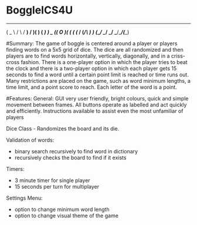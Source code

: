 # BoggleICS4U
 ____   __    ___   ___  __    ____ 
(  _ \ /  \  / __) / __)(  )  (  __)
 ) _ ((  O )( (_ \( (_ \/ (_/\ ) _) 
(____/ \__/  \___/ \___/\____/(____)

#Summary:
  The game of boggle is centered around a player or players finding words on a 5x5 grid of dice. The dice are all randomized and then players are to find words horizontally, vertically, diagonally, and in a criss-cross fashion. There is a one-player option in which the player tries to beat the clock and there is a two-player option in which each player gets 15 seconds to find a word until a certain point limit is reached or time runs out. Many restrictions are placed on the game, such as word minimum lengths, a time limit, and a point score to reach. Each letter of the word is a point.

#Features:
General:
GUI very user friendly, bright colours, quick and simple movement between frames.
All buttons operate as labelled and act quickly and efficiently.
Instructions available to assist even the most unfamiliar of players


Dice Class - Randomizes the board and its die.

Validation of words:
- binary search recursively to find word in dictionary
- recursively checks the board to find if it exists

Timers:
- 3 minute timer for single player
- 15 seconds per turn for multiplayer

Settings Menu:
- option to change minimum word length
- option to change visual theme of the game


